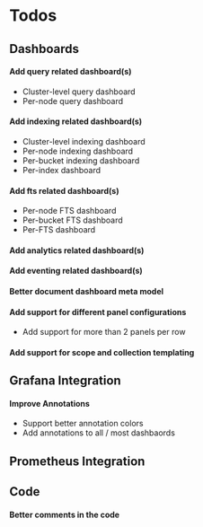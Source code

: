 # Todos

## Dashboards

#### Add query related dashboard(s)
* Cluster-level query dashboard
* Per-node query dashboard

#### Add indexing related dashboard(s)
* Cluster-level indexing dashboard
* Per-node indexing dashboard
* Per-bucket indexing dashboard
* Per-index dashboard

#### Add fts related dashboard(s)
* Per-node FTS dashboard
* Per-bucket FTS dashboard
* Per-FTS dashboard

#### Add analytics related dashboard(s)
#### Add eventing related dashboard(s)

#### Better document dashboard meta model
#### Add support for different panel configurations
* Add support for more than 2 panels per row
#### Add support for scope and collection templating

## Grafana Integration

#### Improve Annotations
* Support better annotation colors
* Add annotations to all / most dashbaords

## Prometheus Integration

## Code

#### Better comments in the code




